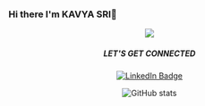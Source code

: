 ### Hi there  I'm KAVYA SRI👋

<!-- Typing SVG -->
<p align="center">
  <img src="https://readme-typing-svg.demolab.com/?lines=MAKE+IT+WORK,;MAKE++IT+RIGHT,;MAKE+IT+FAST. ">
</p>

<div align="center">
  <h5> LET'S GET CONNECTED </h5>
   
   [![LinkedIn Badge](https://img.shields.io/badge/LinkedIn-0077B5?style=flat&logo=linkedin&logoColor=white)](https://www.linkedin.com/in/kavya-sri-32467a225)
   
</div>







<div align="center">
   
![GitHub stats](https://github-readme-stats.vercel.app/api?username=kavyasri1211&show_icons=true&theme=radical)
<div>
